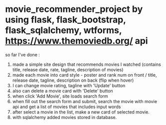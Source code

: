 # movie_recommender_project by using flask, flask_bootstrap, flask_sqlalchemy, wtforms, https://www.themoviedb.org/ api

so far I've done :
1. made a simple site design that recommends movies I watched (contains title, release date, rate, tagline, description of movies)
2. made each movie into card style - poster and rank num on front / title, release date, tagline, description on back (flip when hover)
3. I can change movie rating, tagline with 'Update' button
4. also can delete a movie card with 'Delete' button
5. when click 'Add Movie', site loads search form
6. when fill out the search form and submit, search the movie with movie api and get a list of movies that includes input words
7. after select a movie in the list, make a new card of selected movie.
8. with sqlalchemy added movies stored in database.
